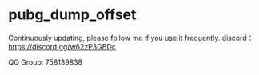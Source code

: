 # pubg_dump_offset
Continuously updating, please follow me if you use it frequently.
discord：https://discord.gg/w62zP3GBDc

QQ Group: 758139838